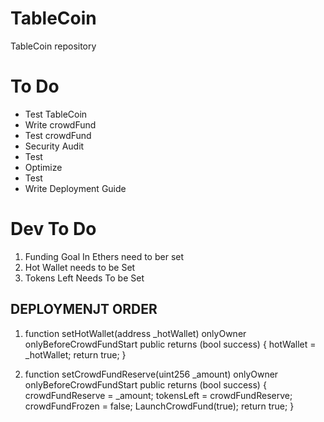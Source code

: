 # TableCoin

TableCoin repository


# To Do
* Test TableCoin
* Write crowdFund
* Test crowdFund
* Security Audit
* Test
* Optimize
* Test
* Write Deployment Guide

# Dev To Do

1) Funding Goal In Ethers need to ber set
2) Hot Wallet needs to be Set
3) Tokens Left Needs To be Set



## DEPLOYMENJT ORDER

1)    function setHotWallet(address _hotWallet) onlyOwner onlyBeforeCrowdFundStart public returns (bool success) {
        hotWallet = _hotWallet;
        return true;
    }

2)    function setCrowdFundReserve(uint256 _amount) onlyOwner onlyBeforeCrowdFundStart public returns (bool success) {
        crowdFundReserve = _amount;
        tokensLeft = crowdFundReserve;
        crowdFundFrozen = false;
        LaunchCrowdFund(true);
        return true;
    }
